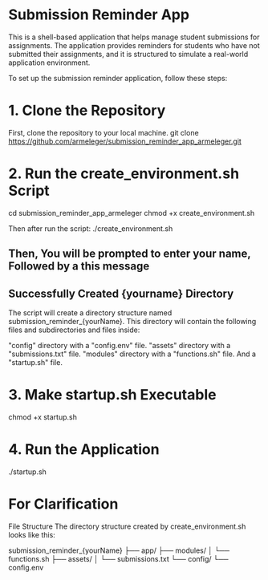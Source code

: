 # Submission Reminder App

This is a shell-based application that helps manage student submissions for assignments. 
The application provides reminders for students who have not submitted their assignments, 
and it is structured to simulate a real-world application environment.


To set up the submission reminder application, follow these steps:

# 1. Clone the Repository

First, clone the repository to your local machine.
git clone https://github.com/armeleger/submission_reminder_app_armeleger.git

# 2. Run the create_environment.sh Script

cd submission_reminder_app_armeleger
chmod +x create_environment.sh

Then after run the script: ./create_environment.sh

Then, 
You will be prompted to enter your name, Followed by a this message
-----------------------------------------------
Successfully Created {yourname} Directory
-----------------------------------------------
The script will create a directory structure named submission_reminder_{yourName}. 
This directory will contain the following files and subdirectories and files inside:

"config" directory with a "config.env" file.
"assets" directory with a "submissions.txt" file.
"modules" directory with a "functions.sh" file.
And a "startup.sh" file.


# 3. Make startup.sh Executable

chmod +x startup.sh

# 4. Run the Application

./startup.sh

# For Clarification 

File Structure
The directory structure created by create_environment.sh looks like this:

submission_reminder_{yourName}
├── app/
├── modules/
│   └── functions.sh
├── assets/
│   └── submissions.txt
└── config/
    └── config.env

